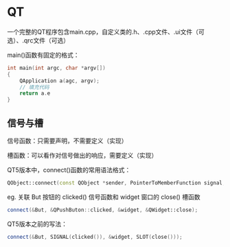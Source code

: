 # QT

一个完整的QT程序包含main.cpp，自定义类的.h、.cpp文件、.ui文件（可选）、.qrc文件（可选）

main()函数有固定的格式：

```C++
int main(int argc, char *argv[])
{
    QApplication a(agc, argv);
    // 填充代码
    return a.e
}
```



## 信号与槽

信号函数：只需要声明，不需要定义（实现）

槽函数：可以看作对信号做出的响应，需要定义（实现）

QT5版本中，connect()函数的常用语法格式：

```C++
QObject::connect(const QObject *sender, PointerToMemberFunction signal, const QObject *receiver, PointerToMemberFuntion method, QT::ConnectionType type = QT::AutoConnection)
```

eg. 关联 But 按钮的 clicked() 信号函数和 widget 窗口的 close() 槽函数

```C++
connect(&But, &QPushButon::clicked, &widget, &QWidget::close);
```

QT5版本之前的写法：

```C++
connect(&But, SIGNAL(clicked()), &widget, SLOT(close()));
```

